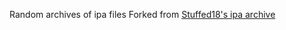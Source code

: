 Random archives of ipa files
Forked from [Stuffed18's ipa archive](https://github.com/stuffed18/ipa-archive-updated)
